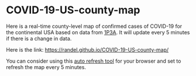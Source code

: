 # COVID-19-US-county-map

Here is a real-time county-level map of confirmed cases of COVID-19 for the continental USA based on data from [1P3A](https://coronavirus.1point3acres.com/en). It will update every 5 minutes if there is a change in data.

Here is the link: https://randel.github.io/COVID-19-US-county-map/

You can consider using this [auto refresh tool](https://chrome.google.com/webstore/detail/super-auto-refresh-plus/globgafddkdlnalejlkcpaefakkhkdoa) for your browser and set to refresh the map every 5 minutes.

